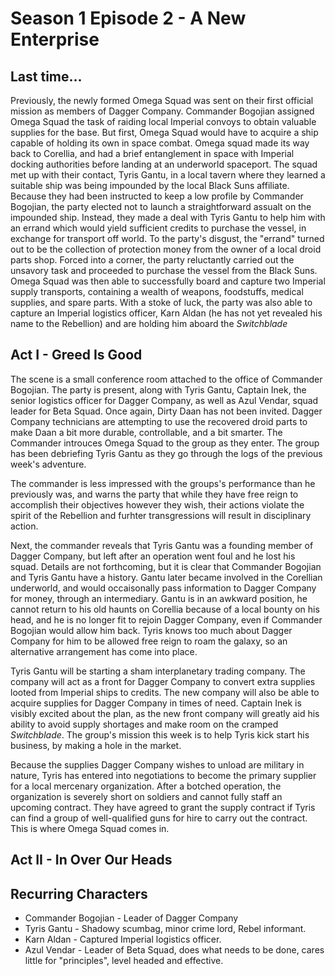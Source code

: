 # Season 1 Episode 2 - A New Enterprise

## Last time...
Previously, the newly formed Omega Squad was sent on their first official mission as members of Dagger Company. 
Commander Bogojian assigned Omega Squad the task of raiding local Imperial convoys to obtain valuable supplies for the base.
But first, Omega Squad would have to acquire a ship capable of holding its own in space combat. Omega squad made its way
back to Corellia, and had a brief entanglement in space with Imperial docking authorities before landing at an underworld 
spaceport. The squad met up with their contact, Tyris Gantu, in a local tavern where they learned a suitable ship was being
impounded by the local Black Suns affiliate. Because they had been instructed to keep a low profile by Commander Bogojian,
the party elected not to launch a straightforward assualt on the impounded ship. Instead, they made a deal with Tyris Gantu to 
help him with an errand which would yield sufficient credits to purchase the vessel, in exchange for transport off world. 
To the party's disgust, the "errand" turned out to be the collection of protection money from the owner of a local droid parts
shop. Forced into a corner, the party reluctantly carried out the unsavory task and proceeded to purchase the vessel from the
Black Suns. Omega Squad was then able to successfully board and capture two Imperial supply transports, containing a wealth 
of weapons, foodstuffs, medical supplies, and spare parts. With a stoke of luck, the party was also able to capture an Imperial
logistics officer, Karn Aldan (he has not yet revealed his name to the Rebellion) and are holding him aboard the *Switchblade*

## Act I - Greed Is Good

The scene is a small conference room attached to the office of Commander Bogojian. The party is present, along with Tyris 
Gantu, Captain Inek, the senior logistics officer for Dagger Company, as well as Azul Vendar, squad leader for Beta Squad. 
Once again, Dirty Daan has not been invited. Dagger Company technicians are attempting to use the recovered droid parts to 
make Daan a bit more durable, controllable, and a bit smarter. The Commander introuces Omega Squad to the group as they enter. 
The group has been debriefing Tyris Gantu as they go through the logs of the previous week's adventure. 

The commander is less impressed with the groups's performance than he previously was, and warns the party that while they 
have free reign to accomplish their objectives however they wish, their actions violate the spirit of the Rebellion and 
furhter transgressions will result in disciplinary action. 

Next, the commander reveals that Tyris Gantu was a founding member of Dagger Company, but left after an operation went foul
and he lost his squad. Details are not forthcoming, but it is clear that Commander Bogojian and Tyris Gantu have a history.
Gantu later became involved in the Corellian underworld, and would occaisonally pass information to Dagger Company for money,
through an intermediary. Gantu is in an awkward position, he cannot return to his old haunts on Corellia because of a local
bounty on his head, and he is no longer fit to rejoin Dagger Company, even if Commander Bogojian would allow him back. Tyris
knows too much about Dagger Company for him to be allowed free reign to roam the galaxy, so an alternative arrangement has
come into place.

Tyris Gantu will be starting a sham interplanetary trading company. The company will act as a front for Dagger Company to
convert extra supplies looted from Imperial ships to credits. The new company will also be able to acquire supplies for Dagger
Company in times of need. Captain Inek is visibly excited about the plan, as the new front company will greatly aid his ability
to avoid supply shortages and make room on the cramped *Switchblade*. The group's mission this week is to help Tyris kick start
his business, by making a hole in the market. 

Because the supplies Dagger Company wishes to unload are military in nature, Tyris has entered into negotiations to become
the primary supplier for a local mercenary organization. After a botched operation, the organization is severely short on 
soldiers and cannot fully staff an upcoming contract. They have agreed to grant the supply contract if Tyris can find a group
of well-qualified guns for hire to carry out the contract. This is where Omega Squad comes in.

## Act II - In Over Our Heads

## Recurring Characters
* Commander Bogojian - Leader of Dagger Company
* Tyris Gantu - Shadowy scumbag, minor crime lord, Rebel informant.
* Karn Aldan - Captured Imperial logistics officer.
* Azul Vendar - Leader of Beta Squad, does what needs to be done, cares little for "principles", level headed and effective. 
